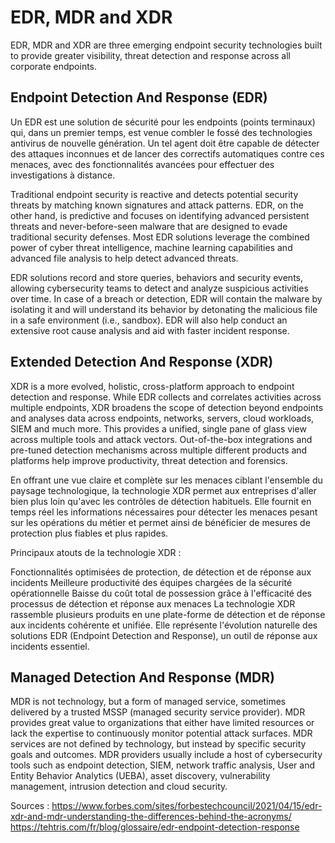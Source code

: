 
# EDR, MDR and XDR

EDR, MDR and XDR are three emerging endpoint security technologies built to provide greater visibility, threat detection and response across all corporate endpoints.

## Endpoint Detection And Response (EDR)

Un EDR est une solution de sécurité pour les endpoints (points terminaux) qui, dans un premier temps, est venue combler le fossé des technologies antivirus de nouvelle génération. Un tel agent doit être capable de détecter des attaques inconnues et de lancer des correctifs automatiques contre ces menaces, avec des fonctionnalités avancées pour effectuer des investigations à distance.

Traditional endpoint security is reactive and detects potential security threats by matching known signatures and attack patterns. EDR, on the other hand, is predictive and focuses on identifying advanced persistent threats and never-before-seen malware that are designed to evade traditional security defenses. Most EDR solutions leverage the combined power of cyber threat intelligence, machine learning capabilities and advanced file analysis to help detect advanced threats.

EDR solutions record and store queries, behaviors and security events, allowing cybersecurity teams to detect and analyze suspicious activities over time. In case of a breach or detection, EDR will contain the malware by isolating it and will understand its behavior by detonating the malicious file in a safe environment (i.e., sandbox). EDR will also help conduct an extensive root cause analysis and aid with faster incident response.


## Extended Detection And Response (XDR)


XDR is a more evolved, holistic, cross-platform approach to endpoint detection and response. While EDR collects and correlates activities across multiple endpoints, XDR broadens the scope of detection beyond endpoints and analyses data across endpoints, networks, servers, cloud workloads, SIEM and much more. This provides a unified, single pane of glass view across multiple tools and attack vectors. Out-of-the-box integrations and pre-tuned detection mechanisms across multiple different products and platforms help improve productivity, threat detection and forensics.

En offrant une vue claire et complète sur les menaces ciblant l'ensemble du paysage technologique, la technologie XDR permet aux entreprises d'aller bien plus loin qu'avec les contrôles de détection habituels. Elle fournit en temps réel les informations nécessaires pour détecter les menaces pesant sur les opérations du métier et permet ainsi de bénéficier de mesures de protection plus fiables et plus rapides.

Principaux atouts de la technologie XDR :

Fonctionnalités optimisées de protection, de détection et de réponse aux incidents
Meilleure productivité des équipes chargées de la sécurité opérationnelle
Baisse du coût total de possession grâce à l'efficacité des processus de détection et réponse aux menaces
La technologie XDR rassemble plusieurs produits en une plate-forme de détection et de réponse aux incidents cohérente et unifiée. Elle représente l'évolution naturelle des solutions EDR (Endpoint Detection and Response), un outil de réponse aux incidents essentiel.


## Managed Detection And Response (MDR)

MDR is not technology, but a form of managed service, sometimes delivered by a trusted MSSP (managed security service provider). MDR provides great value to organizations that either have limited resources or lack the expertise to continuously monitor potential attack surfaces. MDR services are not defined by technology, but instead by specific security goals and outcomes. MDR providers usually include a host of cybersecurity tools such as endpoint detection, SIEM, network traffic analysis, User and Entity Behavior Analytics (UEBA), asset discovery, vulnerability management, intrusion detection and cloud security.


Sources : https://www.forbes.com/sites/forbestechcouncil/2021/04/15/edr-xdr-and-mdr-understanding-the-differences-behind-the-acronyms/
https://tehtris.com/fr/blog/glossaire/edr-endpoint-detection-response
